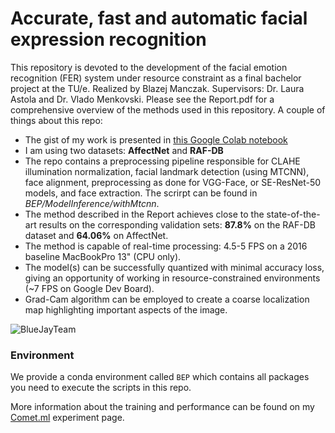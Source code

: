 # Accurate, fast and automatic facial expression recognition

This repository is devoted to the development of the facial emotion recognition (FER) system under resource constraint as a final bachelor project at the TU/e. Realized by Blazej Manczak. Supervisors: Dr. Laura Astola and Dr. Vlado Menkovski. Please see the Report.pdf for a comprehensive overview of the methods used in this repository. A couple of things about this repo:

- The gist of my work is presented in [this Google Colab notebook](https://colab.research.google.com/drive/1jh6illI4-wjseJVHWzCQpZpkVEmwPt8t?usp=sharing)
- I am using two datasets: **AffectNet** and **RAF-DB**
- The repo contains a preprocessing pipeline responsible for CLAHE illumination normalization, facial landmark detection (using MTCNN), face alignment, preprocessing as done for VGG-Face, or SE-ResNet-50 models, and face extraction. The scrirpt can be found in *BEP/ModelInference/withMtcnn*.
- The method described in the Report achieves close to the state-of-the-art results on the corresponding validation sets: **87.8%** on the RAF-DB dataset and **64.06%** on AffectNet.
- The method is capable of real-time processing: 4.5-5 FPS on a 2016 baseline MacBookPro 13" (CPU only).
- The model(s) can be successfully quantized with minimal accuracy loss, giving an opportunity of working in resource-constrained environments (~7 FPS on Google Dev Board).
- Grad-Cam algorithm can be employed to create a coarse localization map highlighting important aspects of the image.

![BlueJayTeam](https://user-images.githubusercontent.com/20094977/84246217-90759580-ab06-11ea-9f9f-61a51e0567f5.jpg)


### Environment

We provide a conda environment called ``BEP`` which contains all packages you need to execute the scripts in this repo.  

More information about the training and performance can be found on my [Comet.ml](https://www.comet.ml/blazejmanczak/bachelor-end-project/view/new) experiment page.

